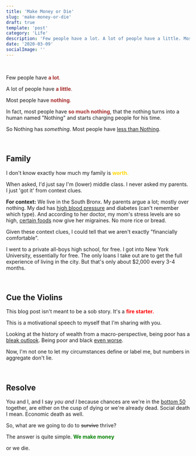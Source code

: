 ```yaml
---
title: 'Make Money or Die'
slug: 'make-money-or-die'
draft: true
template: 'post'
category: 'Life'
description: 'Few people have a lot. A lot of people have a little. Most people have nothing. Which will you be?'
date: '2020-03-09'
socialImage: ''
---
```


<br />

Few people have <span style="color:brown">**a lot**.</span>

A lot of people have <span style="color:brown">**a little**.</span>

Most people have <span style="color:brown">**nothing**.</span>

In fact, most people have <span style="color:brown">**so much nothing**</span>, that the nothing turns into a human named "Nothing" and starts charging people for his time.

So Nothing has _something_. Most people have [less than Nothing](https://www.washingtonpost.com/business/2020/02/14/parasite-paints-nightmarish-picture-korean-inequality-reality-america-is-even-worse/).

<br />

## Family

I don't know exactly how much my family is <span style="color:gold">**worth.**</span>

When asked, I'd just say I'm (lower) middle class. I never asked my parents. I just 'got it' from context clues.

**For context:**
We live in the South Bronx. My parents argue a lot; mostly over nothing. My dad has [high blood pressure](https://www.reuters.com/article/us-health-heart-finances/money-troubles-tied-to-higher-risk-of-heart-disease-for-african-americans-idUSKCN1Q41UV) and diabetes (can't remember which type). And according to her doctor, my mom's stress levels are so high, [certain foods](http://sitn.hms.harvard.edu/flash/2013/could-a-hidden-allergy-be-causing-your-migraines/) now give her migraines. No more rice or bread.

Given these context clues, I could tell that we aren't exactly "financially comfortable".

I went to a private all-boys high school, for free. I got into New York University, essentially for free. The only loans I take out are to get the full experience of living in the city. But that's only about \$2,000 every 3-4 months.

<br />

## Cue the Violins

This blog post isn't meant to be a sob story. It's a <span style="color:red">**fire starter.**</span>

This is a motivational speech to myself that I'm sharing with you.

Looking at the history of wealth from a macro-perspective, being poor has a [bleak outlook](https://en.wikipedia.org/wiki/Wealth_inequality_in_the_United_States). Being poor and black [even worse](https://apps.urban.org/features/wealth-inequality-charts/).

Now, I'm not one to let my circumstances define or label me, but numbers in aggregate don't lie.

<br />

## Resolve

You and I, and I say _you and I_ because chances are we're in the [bottom 50](https://wid.world/country/usa/) together, are either on the cusp of dying or we're already dead. Social death I mean. Economic death as well.

So, what are we going to do to ~~survive~~ thrive?

The answer is quite simple. <span style ="color:green">**We make money**</span>

or we die.

<br />
